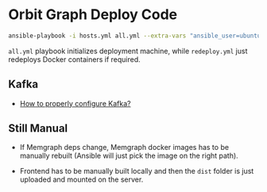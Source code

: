 # Orbit Graph Deploy Code

```bash
ansible-playbook -i hosts.yml all.yml --extra-vars "ansible_user=ubuntu"
```

`all.yml` playbook initializes deployment machine, while `redeploy.yml` just
redeploys Docker containers if required.

## Kafka

* [How to properly configure Kafka?](https://www.confluent.io/blog/kafka-client-cannot-connect-to-broker-on-aws-on-docker-etc)

## Still Manual

* If Memgraph deps change, Memgraph docker images has to be manually rebuilt
  (Ansible will just pick the image on the right path).

* Frontend has to be manually built locally and then the `dist` folder is just
  uploaded and mounted on the server.
